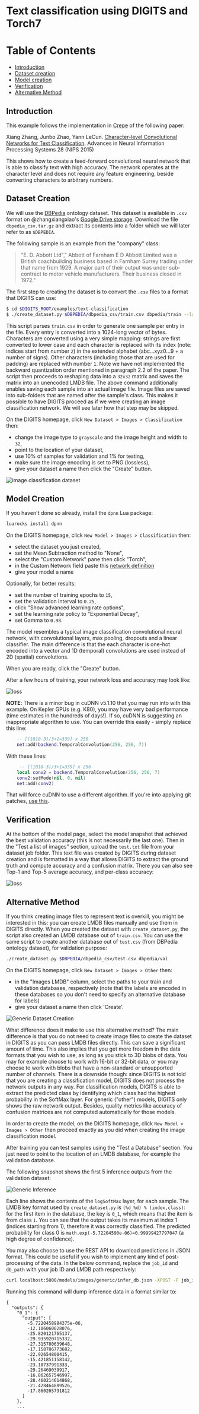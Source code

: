 # Text classification using DIGITS and Torch7

Table of Contents
=================
* [Introduction](#introduction)
* [Dataset creation](#dataset-creation)
* [Model creation](#model-creation)
* [Verification](#verification)
* [Alternative Method](#alternative-method)

## Introduction

This example follows the implementation in [Crepe](https://github.com/zhangxiangxiao/Crepe) of the following paper:

Xiang Zhang, Junbo Zhao, Yann LeCun. [Character-level Convolutional Networks for Text Classification](http://arxiv.org/abs/1509.01626). Advances in Neural Information Processing Systems 28 (NIPS 2015)

This shows how to create a feed-forward convolutional neural network that is able to classify text with high accuracy.
The network operates at the character level and does not require any feature engineering, beside converting characters to arbitrary numbers.

## Dataset Creation

We will use the [DBPedia](http://wiki.dbpedia.org) ontology dataset.
This dataset is available in `.csv` format on @zhangxiangxiao's [Google Drive storage](http://goo.gl/JyCnZq).
Download the file `dbpedia_csv.tar.gz` and extract its contents into a folder which we will later refer to as `$DBPEDIA`.

The following sample is an example from the "company" class:

> "E. D. Abbott Ltd"," Abbott of Farnham E D Abbott Limited was a British coachbuilding business based in Farnham Surrey trading under that name from 1929. A major part of their output was under sub-contract to motor vehicle manufacturers. Their business closed in 1972."

The first step to creating the dataset is to convert the `.csv` files to a format that DIGITS can use:
```sh
$ cd $DIGITS_ROOT/examples/text-classification
$ ./create_dataset.py $DBPEDIA/dbpedia_csv/train.csv dbpedia/train --labels $DBPEDIA/dbpedia_csv/classes.txt --create-images
```

This script parses `train.csv` in order to generate one sample per entry in the file.
Every entry is converted into a 1024-long vector of bytes.
Characters are converted using a very simple mapping: strings are first converted to lower case and each character is replaced with its index (note: indices start from number `2`) in the extended alphabet (abc...xyz0...9 + a number of signs). Other characters (including those that are used for padding) are replaced with number `1`.
Note we have not implemented the backward quantization order mentioned in paragraph 2.2 of the paper.
The script then proceeds to reshaping data into a `32x32` matrix and saves the matrix into an unencoded LMDB file.
The above command additionally enables saving each sample into an actual image file.
Image files are saved into sub-folders that are named after the sample's class.
This makes it possible to have DIGITS proceed as if we were creating an image classification network.
We will see later how that step may be skipped.

On the DIGITS homepage, click `New Dataset > Images > Classification` then:
- change the image type to `grayscale` and the image height and width to `32`,
- point to the location of your dataset,
- use 10% of samples for validation and 1% for testing,
- make sure the image encoding is set to PNG (lossless),
- give your dataset a name then click the "Create" button.

![image classification dataset](dbpedia-dataset-creation.png)

## Model Creation

If you haven't done so already, install the `dpnn` Lua package:

```sh
luarocks install dpnn
```

On the DIGITS homepage, click `New Model > Images > Classification` then:
- select the dataset you just created,
- set the Mean Subtraction method to "None",
- select the "Custom Network" pane then click "Torch",
- in the Custom Network field paste this [network definition](text-classification-model.lua)
- give your model a name

Optionally, for better results:
- set the number of training epochs to `15`,
- set the validation interval to `0.25`,
- click "Show advanced learning rate options",
- set the learning rate policy to "Exponential Decay",
- set Gamma to `0.98`.

The model resembles a typical image classification convolutional neural network, with convolutional layers, max pooling, dropouts and a linear classifier.
The main difference is that the each character is one-hot encoded into a vector and 1D (temporal) convolutions are used instead of 2D (spatial) convolutions.

When you are ready, click the "Create" button.

After a few hours of training, your network loss and accuracy may look like:

![loss](dbpedia-loss.png)

**NOTE**: There is a minor bug in cuDNN v5.1.10 that you may run into with this example.
On Kepler GPUs (e.g. K80), you may have very bad performance (time estimates in the hundreds of days!).
If so, cuDNN is suggesting an inappropriate algorithm to use.
You can override this easily - simply replace this line:
```lua
    -- [(1018-3)/3+1=339] x 256
    net:add(backend.TemporalConvolution(256, 256, 7))
```
With these lines:
```lua
     -- [(1018-3)/3+1=339] x 256
    local conv2 = backend.TemporalConvolution(256, 256, 7)
    conv2:setMode(nil, 0, nil)
    net:add(conv2)
```
That will force cuDNN to use a different algorithm. If you're into applying git patches, [use this](https://gist.github.com/lukeyeager/48a852f90c1366c9a123ba183bc1eda2).

## Verification

At the bottom of the model page, select the model snapshot that achieved the best validation accuracy (this is not necessarily the last one).
Then in the "Test a list of images" section, upload the `test.txt` file from your dataset job folder.
This text file was created by DIGITS during dataset creation and is formatted in a way that allows DIGITS to extract the ground truth and compute accuracy and a confusion matrix.
There you can also see Top-1 and Top-5 average accuracy, and per-class accuracy:

![loss](dbpedia-confusion-matrix.png)

## Alternative Method

If you think creating image files to represent text is overkill, you might be interested in this: you can create LMDB files manually and use them in DIGITS directly.
When you created the dataset with `create_dataset.py`, the script also created an LMDB database out of `train.csv`.
You can use the same script to create another database out of `test.csv` (from DBPedia ontology dataset), for validation purpose:

```sh
./create_dataset.py $DBPEDIA/dbpedia_csv/test.csv dbpedia/val
```

On the DIGITS homepage, click `New Dataset > Images > Other` then:
- in the "Images LMDB" column, select the paths to your train and validation databases, respectively (note that the labels are encoded in these databases so you don't need to specify an alternative database for labels)
- give your dataset a name then click 'Create'.

![Generic Dataset Creation](dbpedia-generic-dataset-creation.png)

What difference does it make to use this alternative method?
The main difference is that you do not need to create image files to create the dataset in DIGITS as you can pass LMDB files directly.
This can save a significant amount of time.
This also implies that you get more freedom in the data formats that you wish to use, as long as you stick to 3D blobs of data.
You may for example choose to work with 16-bit or 32-bit data, or you may choose to work with blobs that have a non-standard or unsupported number of channels.
There is a downside though: since DIGITS is not told that you are creating a classification model, DIGITS does not process the network outputs in any way.
For classification models, DIGITS is able to extract the predicted class by identifying which class had the highest probability in the SoftMax layer.
For generic ("other") models, DIGITS only shows the raw network output.
Besides, quality metrics like accuracy of confusion matrices are not computed automatically for those models.

In order to create the model, on the DIGITS homepage, click `New Model > Images > Other` then proceed exactly as you did when creating the image classification model.

After training you can test samples using the "Test a Database" section.
You just need to point to the location of an LMDB database, for example the validation database.

The following snapshot shows the first 5 inference outputs from the validation dataset:

![Generic Inference](dbpedia-generic-inference.png)

Each line shows the contents of the `logSoftMax` layer, for each sample.
The LMDB key format used by `create_dataset.py` is `(%d_%d) % (index,class)`: for the first item in the database, the key is `0_1`, which means that the item is from class `1`.
You can see that the output takes its maximum at index 1 (indices starting from 1), therefore it was correctly classified.
The predicted probability for class 0 is `math.exp(-5.72204590e-06)=0.99999427797047` (a high degree of confidence).

You may also choose to use the REST API to download predictions in JSON format.
This could be useful if you wish to implement any kind of post-processing of the data.
In the below command, replace the `job_id` and `db_path` with your job ID and LMDB path respectively:

```sh
curl localhost:5000/models/images/generic/infer_db.json -XPOST -F job_id=20160414-040451-9cc5 -F db_path="/path/to/dbpedia/test" > predictions.txt
```

Running this command will dump inference data in a format similar to:
```
{
  "outputs": {
    "0_1": {
      "output": [
        -5.7220458984375e-06,
        -12.106060028076,
        -25.820121765137,
        -29.935920715332,
        -27.315780639648,
        -17.158786773682,
        -22.92654800415,
        -15.421851158142,
        -23.10737991333,
        -29.26469039917,
        -16.862657546997,
        -28.460214614868,
        -21.428464889526,
        -17.860265731812
      ]
    },
    ...
```






